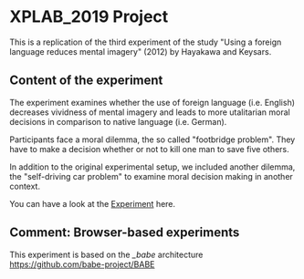 # XPLAB_2019 Project

This is a replication of the third experiment of the study "Using a foreign language reduces mental imagery" (2012) by Hayakawa and Keysars.

## Content of the experiment
The experiment examines whether the use of foreign language (i.e. English) decreases vividness of mental imagery and leads to more utalitarian moral decisions 
in comparison to native language (i.e. German).

Participants face a moral dilemma, the so called "footbridge problem". They have to make a decision whether or not to kill one man to save five others. 

In addition to the original experimental setup, we included another dilemma, the "self-driving car problem" to examine moral decision making in another context.

You can have a look at the [Experiment](https://miladrouygari.github.io/Project/ExperimentsFiles) here.

## Comment: Browser-based experiments
This experiment is based on the *_babe* architecture
https://github.com/babe-project/BABE
